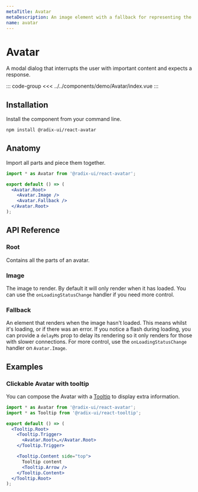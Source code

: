 ```yaml
---
metaTitle: Avatar
metaDescription: An image element with a fallback for representing the user.
name: avatar
---
```


<script setup>
import Description from '../../components/Description.vue'
import HeroContainer from '../../components/HeroContainer.vue'
import DemoAvatar from '../../components/demo/Avatar/index.vue'
import HeroCodeGroup from '../../components/HeroCodeGroup.vue'
</script>

# Avatar

<Description>
A modal dialog that interrupts the user with important content and expects a
response.
</Description>

<HeroContainer>
<DemoAvatar />
</HeroContainer>

::: code-group
<<< ../../components/demo/Avatar/index.vue
:::

<!--
<Highlights
  features={[
    'Automatic and manual control over when the image renders.',
    'Fallback part accepts any children.',
    'Optionally delay fallback rendering to avoid content flashing.',
  ]}
/>
-->

## Installation

Install the component from your command line.

```bash
npm install @radix-ui/react-avatar
```

## Anatomy

Import all parts and piece them together.

```jsx
import * as Avatar from '@radix-ui/react-avatar';

export default () => (
  <Avatar.Root>
    <Avatar.Image />
    <Avatar.Fallback />
  </Avatar.Root>
);
```

## API Reference

### Root

Contains all the parts of an avatar.

<!--
<PropsTable
  data={[
    {
      name: 'asChild',
      required: false,
      type: 'boolean',
      default: 'false',
      description: (
        <>
          Change the default rendered element for the one passed as a child,
          merging their props and behavior.
          <br />
          <br />
          Read our <a href="../guides/composition">Composition</a> guide for more
          details.
        </>
      ),
    },
  ]}
/>
-->

### Image

The image to render. By default it will only render when it has loaded. You can use the `onLoadingStatusChange` handler if you need more control.

<!--
<PropsTable
  data={[
    {
      name: 'asChild',
      required: false,
      type: 'boolean',
      default: 'false',
      description: (
        <>
          Change the default rendered element for the one passed as a child,
          merging their props and behavior.
          <br />
          <br />
          Read our <a href="../guides/composition">Composition</a> guide for more
          details.
        </>
      ),
    },
    {
      name: 'onLoadingStatusChange',
      type: '(status: "idle" | "loading" | "loaded" | "error") => void',
      typeSimple: 'function',
      description:
        'A callback providing information about the loading status of the image. This is useful in case you want to control more precisely what to render as the image is loading.',
    },
  ]}
/>
-->

### Fallback

An element that renders when the image hasn't loaded. This means whilst it's loading, or if there was an error. If you notice a flash during loading, you can provide a `delayMs` prop to delay its rendering so it only renders for those with slower connections. For more control, use the `onLoadingStatusChange` handler on `Avatar.Image`.

<!--
<PropsTable
  data={[
    {
      name: 'asChild',
      required: false,
      type: 'boolean',
      default: 'false',
      description: (
        <>
          Change the default rendered element for the one passed as a child,
          merging their props and behavior.
          <br />
          <br />
          Read our <a href="../guides/composition">Composition</a> guide for more
          details.
        </>
      ),
    },
    {
      name: 'delayMs',
      type: 'number',
      description:
        'Useful for delaying rendering so it only appears for those with slower connections.',
    },
  ]}
/>
-->

## Examples

### Clickable Avatar with tooltip

You can compose the Avatar with a [Tooltip](/components/tooltip) to display extra information.

```jsx line=2,5,6,8,10-14
import * as Avatar from '@radix-ui/react-avatar';
import * as Tooltip from '@radix-ui/react-tooltip';

export default () => (
  <Tooltip.Root>
    <Tooltip.Trigger>
      <Avatar.Root>…</Avatar.Root>
    </Tooltip.Trigger>

    <Tooltip.Content side="top">
      Tooltip content
      <Tooltip.Arrow />
    </Tooltip.Content>
  </Tooltip.Root>
);
```